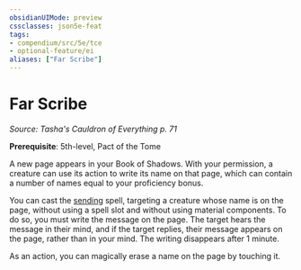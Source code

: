 ```yaml
---
obsidianUIMode: preview
cssclasses: json5e-feat
tags:
- compendium/src/5e/tce
- optional-feature/ei
aliases: ["Far Scribe"]
---
```

# Far Scribe
*Source: Tasha's Cauldron of Everything p. 71*  

**Prerequisite**: 5th-level, Pact of the Tome

A new page appears in your Book of Shadows. With your permission, a creature can use its action to write its name on that page, which can contain a number of names equal to your proficiency bonus.

You can cast the [sending](/3-Mechanics/CLI/spells/sending.md) spell, targeting a creature whose name is on the page, without using a spell slot and without using material components. To do so, you must write the message on the page. The target hears the message in their mind, and if the target replies, their message appears on the page, rather than in your mind. The writing disappears after 1 minute.

As an action, you can magically erase a name on the page by touching it.